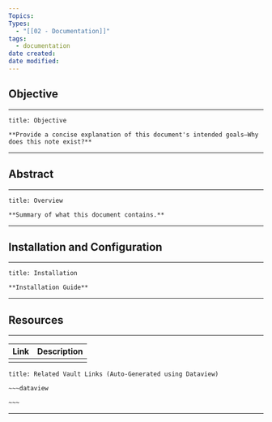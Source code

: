 ```yaml
---
Topics: 
Types:
  - "[[02 - Documentation]]"
tags:
  - documentation
date created: 
date modified:
---
```

## Objective

___
```ad-info
title: Objective

**Provide a concise explanation of this document's intended goals—Why does this note exist?**
```
___

## Abstract

___
```ad-abstract
title: Overview

**Summary of what this document contains.**
```
___


## Installation and Configuration

___
```ad-note
title: Installation

**Installation Guide**
```

___

## Resources

___

| Link | Description |
| ---- | ----------- |
|      |             |

```ad-seealso
title: Related Vault Links (Auto-Generated using Dataview)

~~~dataview

~~~
```

___

